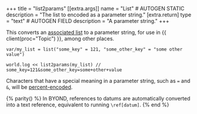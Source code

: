 +++
title = "list2params"
[[extra.args]]
name = "List" # AUTOGEN STATIC
description = "The list to encoded as a parameter string."
[extra.return]
type = "text" # AUTOGEN FIELD
description = "A parameter string."
+++

This converts an [associated list](@/objects/list/association.md) to a parameter string, for use in {{ client(proc="Topic") }}, among other places.

```dm
var/my_list = list("some_key" = 121, "some_other_key" = "some other value")

world.log << list2params(my_list) // some_key=121&some_other_key=some+other+value
```

Characters that have a special meaning in a parameter string, such as `=` and `&`, will be [percent-encoded](https://developer.mozilla.org/en-US/docs/Glossary/Percent-encoding).

{% parity() %}
In BYOND, references to datums are automatically converted into a text reference, equivalent to running `\ref[datum]`.
{% end %}
